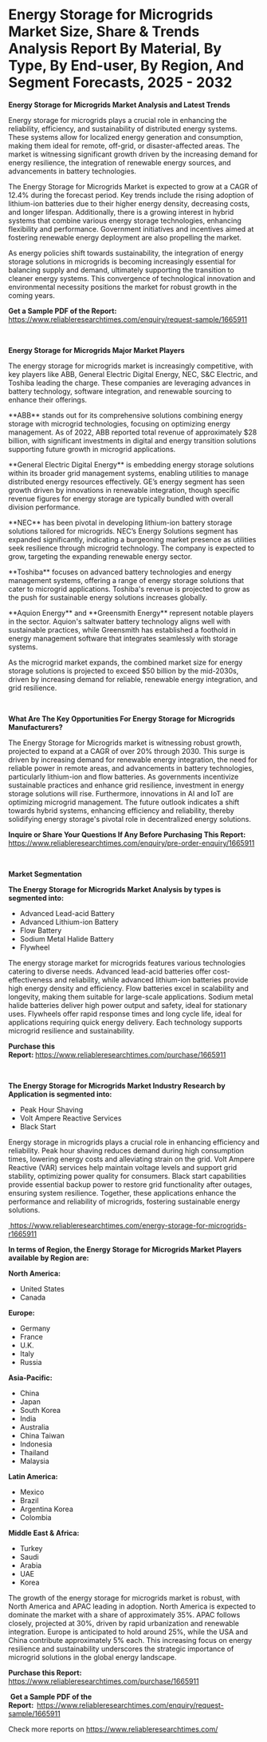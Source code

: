 <p><h1>Energy Storage for Microgrids Market Size, Share & Trends Analysis Report By Material, By Type, By End-user, By Region, And Segment Forecasts, 2025 - 2032</h1></p><p><strong>Energy Storage for Microgrids Market Analysis and Latest Trends</strong></p>
<p><p>Energy storage for microgrids plays a crucial role in enhancing the reliability, efficiency, and sustainability of distributed energy systems. These systems allow for localized energy generation and consumption, making them ideal for remote, off-grid, or disaster-affected areas. The market is witnessing significant growth driven by the increasing demand for energy resilience, the integration of renewable energy sources, and advancements in battery technologies. </p><p>The Energy Storage for Microgrids Market is expected to grow at a CAGR of 12.4% during the forecast period. Key trends include the rising adoption of lithium-ion batteries due to their higher energy density, decreasing costs, and longer lifespan. Additionally, there is a growing interest in hybrid systems that combine various energy storage technologies, enhancing flexibility and performance. Government initiatives and incentives aimed at fostering renewable energy deployment are also propelling the market. </p><p>As energy policies shift towards sustainability, the integration of energy storage solutions in microgrids is becoming increasingly essential for balancing supply and demand, ultimately supporting the transition to cleaner energy systems. This convergence of technological innovation and environmental necessity positions the market for robust growth in the coming years.</p></p>
<p><strong>Get a Sample PDF of the Report:&nbsp;</strong> <a href="https://www.reliableresearchtimes.com/enquiry/request-sample/1665911?utm_campaign=2118&utm_medium=2&utm_source=Github&utm_content=ia&utm_term=14022025&utm_id=energy-storage-for-microgrids">https://www.reliableresearchtimes.com/enquiry/request-sample/1665911</a></p>
<p>&nbsp;</p>
<p><strong>Energy Storage for Microgrids Major Market Players</strong></p>
<p><p>The energy storage for microgrids market is increasingly competitive, with key players like ABB, General Electric Digital Energy, NEC, S&C Electric, and Toshiba leading the charge. These companies are leveraging advances in battery technology, software integration, and renewable sourcing to enhance their offerings.</p><p>**ABB** stands out for its comprehensive solutions combining energy storage with microgrid technologies, focusing on optimizing energy management. As of 2022, ABB reported total revenue of approximately $28 billion, with significant investments in digital and energy transition solutions supporting future growth in microgrid applications.</p><p>**General Electric Digital Energy** is embedding energy storage solutions within its broader grid management systems, enabling utilities to manage distributed energy resources effectively. GE’s energy segment has seen growth driven by innovations in renewable integration, though specific revenue figures for energy storage are typically bundled with overall division performance.</p><p>**NEC** has been pivotal in developing lithium-ion battery storage solutions tailored for microgrids. NEC’s Energy Solutions segment has expanded significantly, indicating a burgeoning market presence as utilities seek resilience through microgrid technology. The company is expected to grow, targeting the expanding renewable energy sector.</p><p>**Toshiba** focuses on advanced battery technologies and energy management systems, offering a range of energy storage solutions that cater to microgrid applications. Toshiba's revenue is projected to grow as the push for sustainable energy solutions increases globally.</p><p>**Aquion Energy** and **Greensmith Energy** represent notable players in the sector. Aquion's saltwater battery technology aligns well with sustainable practices, while Greensmith has established a foothold in energy management software that integrates seamlessly with storage systems.</p><p>As the microgrid market expands, the combined market size for energy storage solutions is projected to exceed $50 billion by the mid-2030s, driven by increasing demand for reliable, renewable energy integration, and grid resilience.</p></p>
<p>&nbsp;</p>
<p><strong>What Are The Key Opportunities For Energy Storage for Microgrids Manufacturers?</strong></p>
<p><p>The Energy Storage for Microgrids market is witnessing robust growth, projected to expand at a CAGR of over 20% through 2030. This surge is driven by increasing demand for renewable energy integration, the need for reliable power in remote areas, and advancements in battery technologies, particularly lithium-ion and flow batteries. As governments incentivize sustainable practices and enhance grid resilience, investment in energy storage solutions will rise. Furthermore, innovations in AI and IoT are optimizing microgrid management. The future outlook indicates a shift towards hybrid systems, enhancing efficiency and reliability, thereby solidifying energy storage's pivotal role in decentralized energy solutions.</p></p>
<p><strong>Inquire or Share Your Questions If Any Before Purchasing This Report:</strong> <a href="https://www.reliableresearchtimes.com/enquiry/pre-order-enquiry/1665911?utm_campaign=2118&utm_medium=2&utm_source=Github&utm_content=ia&utm_term=14022025&utm_id=energy-storage-for-microgrids">https://www.reliableresearchtimes.com/enquiry/pre-order-enquiry/1665911</a></p>
<p>&nbsp;</p>
<p><strong>Market Segmentation</strong></p>
<p><strong>The Energy Storage for Microgrids Market Analysis by types is segmented into:</strong></p>
<p><ul><li>Advanced Lead-acid Battery</li><li>Advanced Lithium-ion Battery</li><li>Flow Battery</li><li>Sodium Metal Halide Battery</li><li>Flywheel</li></ul></p>
<p><p>The energy storage market for microgrids features various technologies catering to diverse needs. Advanced lead-acid batteries offer cost-effectiveness and reliability, while advanced lithium-ion batteries provide high energy density and efficiency. Flow batteries excel in scalability and longevity, making them suitable for large-scale applications. Sodium metal halide batteries deliver high power output and safety, ideal for stationary uses. Flywheels offer rapid response times and long cycle life, ideal for applications requiring quick energy delivery. Each technology supports microgrid resilience and sustainability.</p></p>
<p><strong>Purchase this Report:&nbsp;</strong><a href="https://www.reliableresearchtimes.com/purchase/1665911?utm_campaign=2118&utm_medium=2&utm_source=Github&utm_content=ia&utm_term=14022025&utm_id=energy-storage-for-microgrids">https://www.reliableresearchtimes.com/purchase/1665911</a></p>
<p>&nbsp;</p>
<p><strong>The Energy Storage for Microgrids Market Industry Research by Application is segmented into:</strong></p>
<p><ul><li>Peak Hour Shaving</li><li>Volt Ampere Reactive Services</li><li>Black Start</li></ul></p>
<p><p>Energy storage in microgrids plays a crucial role in enhancing efficiency and reliability. Peak hour shaving reduces demand during high consumption times, lowering energy costs and alleviating strain on the grid. Volt Ampere Reactive (VAR) services help maintain voltage levels and support grid stability, optimizing power quality for consumers. Black start capabilities provide essential backup power to restore grid functionality after outages, ensuring system resilience. Together, these applications enhance the performance and reliability of microgrids, fostering sustainable energy solutions.</p></p>
<p><a href="https://www.reliableresearchtimes.com/energy-storage-for-microgrids-r1665911?utm_campaign=2118&utm_medium=2&utm_source=Github&utm_content=ia&utm_term=14022025&utm_id=energy-storage-for-microgrids">&nbsp;https://www.reliableresearchtimes.com/energy-storage-for-microgrids-r1665911</a></p>
<p><strong>In terms of Region, the Energy Storage for Microgrids Market Players available by Region are:</strong></p>
<p>
    <p> <strong> North America: </strong>
        <ul>
            <li>United States</li>
            <li>Canada</li>
        </ul>
        </p> 
    <p> <strong> Europe: </strong>
        <ul>
            <li>Germany</li>
            <li>France</li>
            <li>U.K.</li>
            <li>Italy</li>
            <li>Russia</li>
        </ul>
        </p> 
    <p> <strong> Asia-Pacific: </strong>
        <ul>
            <li>China</li>
            <li>Japan</li>
            <li>South Korea</li>
            <li>India</li>
            <li>Australia</li>
            <li>China Taiwan</li>
            <li>Indonesia</li>
            <li>Thailand</li>
            <li>Malaysia</li>
        </ul>
        </p> 
    <p> <strong> Latin America: </strong>
        <ul>
            <li>Mexico</li>
            <li>Brazil</li>
            <li>Argentina Korea</li>
            <li>Colombia</li>
        </ul>
        </p> 
    <p> <strong> Middle East & Africa: </strong>
        <ul>
            <li>Turkey</li>
            <li>Saudi</li>
            <li>Arabia</li>
            <li>UAE</li>
            <li>Korea</li>
        </ul>
    </p>
    </p>
<p><p>The growth of the energy storage for microgrids market is robust, with North America and APAC leading in adoption. North America is expected to dominate the market with a share of approximately 35%. APAC follows closely, projected at 30%, driven by rapid urbanization and renewable integration. Europe is anticipated to hold around 25%, while the USA and China contribute approximately 5% each. This increasing focus on energy resilience and sustainability underscores the strategic importance of microgrid solutions in the global energy landscape.</p></p>
<p><strong>Purchase this Report: </strong><a href="https://www.reliableresearchtimes.com/purchase/1665911?utm_campaign=2118&utm_medium=2&utm_source=Github&utm_content=ia&utm_term=14022025&utm_id=energy-storage-for-microgrids">https://www.reliableresearchtimes.com/purchase/1665911</a></p>
<p>&nbsp;<strong>Get a Sample PDF of the Report:&nbsp;&nbsp;</strong><a href="https://www.reliableresearchtimes.com/enquiry/request-sample/1665911?utm_campaign=2118&utm_medium=2&utm_source=Github&utm_content=ia&utm_term=14022025&utm_id=energy-storage-for-microgrids">https://www.reliableresearchtimes.com/enquiry/request-sample/1665911</a></p>
<p><strong></strong></p>
<p>Check more reports on <a href="https://www.reliableresearchtimes.com/?utm_campaign=2118&utm_medium=2&utm_source=Github&utm_content=ia&utm_term=14022025&utm_id=energy-storage-for-microgrids">https://www.reliableresearchtimes.com/</a></p>